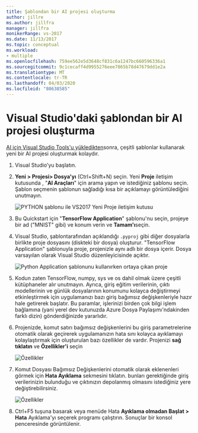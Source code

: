 ```yaml
---
title: Şablondan bir AI projesi oluşturma
author: jillre
ms.author: jillfra
manager: jillfra
monikerRange: vs-2017
ms.date: 11/13/2017
ms.topic: conceptual
ms.workload:
- multiple
ms.openlocfilehash: 759ee562e5d3648cf831c6a1247bc660596336a1
ms.sourcegitcommit: 9c1cecaff4d9955276eee7865b78d47679dd1e2a
ms.translationtype: MT
ms.contentlocale: tr-TR
ms.lasthandoff: 04/03/2020
ms.locfileid: "80638585"
---
```

# <a name="create-an-ai-project-from-a-template-in-visual-studio"></a>Visual Studio'daki şablondan bir AI projesi oluşturma

[AI için Visual Studio Tools'u yükledikten](installation.md)sonra, çeşitli şablonlar kullanarak yeni bir AI projesi oluşturmak kolaydır.

1. Visual Studio’yu başlatın.

2. **Yeni > Projesi> Dosya'yı** (Ctrl+Shift+N) seçin. Yeni **Proje** iletişim kutusunda , "**AI Araçları**" için arama yapın ve istediğiniz şablonu seçin. Şablon seçmenin şablonun sağladığı kısa bir açıklamayı görüntülediğini unutmayın.

    ![PYTHON şablonu ile VS2017 Yeni Proje iletişim kutusu](media/create-project/new-ai-project.png)

3. Bu Quickstart için "**TensorFlow Application**" şablonu'nu seçin, projeye bir ad ("MNIST" gibi) ve konum verin ve **Tamam'ı**seçin.

4. Visual Studio, şablontarafından açıklandığı `.pyproj` gibi diğer dosyalarla birlikte proje dosyasını (diskteki bir dosya) oluşturur. "TensorFlow Application" şablonuyla proje, projenizle aynı adlı bir dosya içerir. Dosya varsayılan olarak Visual Studio düzenleyicisinde açıktır.

    ![Python Application şablonunu kullanırken ortaya çıkan proje](media/create-project/new-tensorflowapp.png)

5. Kodun zaten TensorFlow, numpy, sys ve os dahil olmak üzere çeşitli kütüphaneler alır unutmayın. Ayrıca, giriş eğitim verilerinin, çıktı modellerinin ve günlük dosyalarının konumunu kolayca değiştirmeyi etkinleştirmek için uygulamanızı bazı giriş bağımsız değişkenleriyle hazır hale getirerek başlatır. Bu paramlar, işlerinizi birden çok bilgi işlem bağlamına (yani yerel dev kutunuzda Azure Dosya Paylaşımı'ndakinden farklı dizin) gönderdiğinizde yararlıdır.

6. Projenizde, komut satırı bağımsız değişkenlerini bu giriş parametrelerine otomatik olarak geçirerek uygulamanızın hata sını kolayca ayıklamayı kolaylaştırmak için oluşturulan bazı özellikler de vardır. Projenizi **sağ tıklatın** ve **Özellikler'i** seçin

    ![Özellikler](media/create-project/project-properties.png)

7. Komut Dosyası Bağımsız Değişkenlerini otomatik olarak eklenenleri görmek için **Hata Ayıklama** sekmesini tıklatın. bunları gerektiğinde giriş verilerinizin bulunduğu ve çıktınızın depolanmış olmasını istediğiniz yere değiştirebilirsiniz.

    ![Özellikler](media/create-project//project-properties_1.png)

8. Ctrl+F5 tuşuna basarak veya menüde Hata **Ayıklama olmadan Başlat > Hata** Ayıklama'yı seçerek programı çalıştırın. Sonuçlar bir konsol penceresinde görüntülenir.
